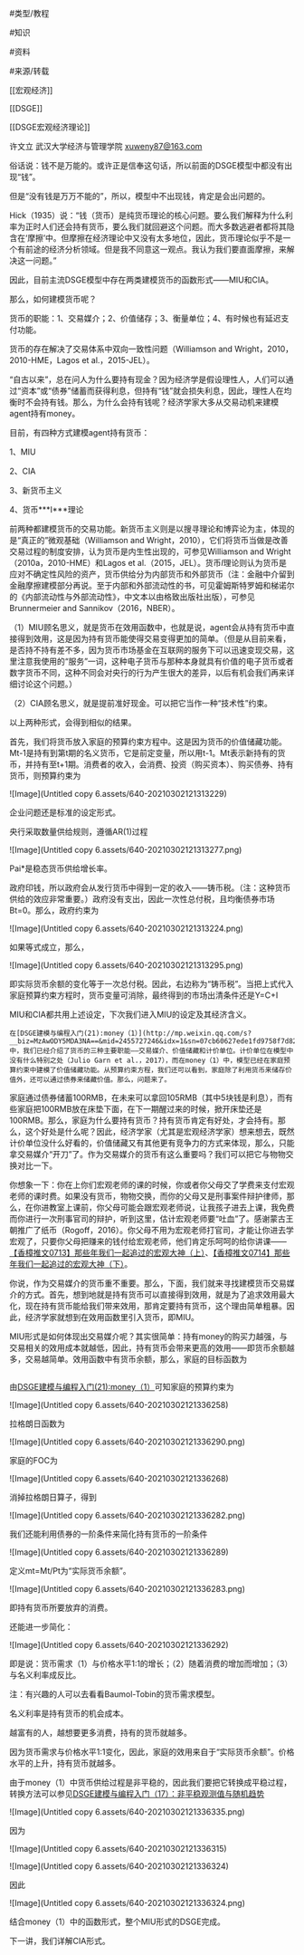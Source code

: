 #类型/教程

#知识 

#资料 

#来源/转载



[[宏观经济]]

[[DSGE]]

[[DSGE宏观经济理论]]







许文立  武汉大学经济与管理学院  xuweny87@163.com



俗话说：钱不是万能的。或许正是信奉这句话，所以前面的DSGE模型中都没有出现“钱”。

但是“没有钱是万万不能的”，所以，模型中不出现钱，肯定是会出问题的。

Hick（1935）说：“钱（货币）是纯货币理论的核心问题。要么我们解释为什么利率为正时人们还会持有货币，要么我们就回避这个问题。而大多数逃避者都将其隐含在‘摩擦’中。但摩擦在经济理论中又没有太多地位，因此，货币理论似乎不是一个有前途的经济分析领域。但是我不同意这一观点。我认为我们要直面摩擦，来解决这一问题。”

因此，目前主流DSGE模型中存在两类建模货币的函数形式——MIU和CIA。

那么，如何建模货币呢？

货币的职能：1、交易媒介；2、价值储存；3、衡量单位；4、有时候也有延迟支付功能。

货币的存在解决了交易体系中双向一致性问题（Williamson and Wright，2010，2010-HME，Lagos et al.，2015-JEL）。

“自古以来”，总在问人为什么要持有现金？因为经济学是假设理性人，人们可以通过“资本”或“债券”储蓄而获得利息，但持有“钱”就会损失利息，因此，理性人在均衡时不会持有钱。那么，为什么会持有钱呢？经济学家大多从交易动机来建模agent持有money。

目前，有四种方式建模agent持有货币：

1、MIU

2、CIA

3、新货币主义

4、货币***I\***理论

前两种都建模货币的交易功能。新货币主义则是以搜寻理论和博弈论为主，体现的是“真正的”微观基础（Williamson and Wright，2010），它们将货币当做是改善交易过程的制度安排，认为货币是内生性出现的，可参见Williamson and Wright（2010a，2010-HME）和Lagos et al.（2015，JEL）。货币*I*理论则认为货币是应对不确定性风险的资产，货币供给分为内部货币和外部货币（注：金融中介留到金融摩擦建模部分再说。至于内部和外部流动性的书，可见霍姆斯特罗姆和梯诺尔的《内部流动性与外部流动性》，中文本以由格致出版社出版），可参见Brunnermeier and Sannikov（2016，NBER）。

（1）MIU顾名思义，就是货币在效用函数中，也就是说，agent会从持有货币中直接得到效用，这是因为持有货币能使得交易变得更加的简单。（但是从目前来看，是否持不持有差不多，因为货币市场基金在互联网的服务下可以迅速变现交易，这里注意我使用的“服务”一词，这种电子货币与那种本身就具有价值的电子货币或者数字货币不同，这种不同会对央行的行为产生很大的差异，以后有机会我们再来详细讨论这个问题。）

（2）CIA顾名思义，就是提前准好现金。可以把它当作一种“技术性”约束。

以上两种形式，会得到相似的结果。

首先，我们将货币放入家庭的预算约束方程中。这是因为货币的价值储藏功能。Mt-1是持有到第t期的名义货币，它是前定变量，所以用t-1。Mt表示新持有的货币，并持有至t+1期。消费者的收入，会消费、投资（购买资本）、购买债券、持有货币，则预算约束为

![Image](Untitled copy 6.assets/640-20210302121313229)

企业问题还是标准的设定形式。

央行采取数量供给规则，遵循AR(1)过程

![Image](Untitled copy 6.assets/640-20210302121313277.png)

Pai*是稳态货币供给增长率。

政府印钱，所以政府会从发行货币中得到一定的收入——铸币税。（注：这种货币供给的效应非常重要。）政府没有支出，因此一次性总付税，且均衡债券市场Bt=0。那么，政府约束为

![Image](Untitled copy 6.assets/640-20210302121313224.png)

如果等式成立，那么，

![Image](Untitled copy 6.assets/640-20210302121313295.png)

即实际货币余额的变化等于一次总付税。因此，右边称为“铸币税”。当把上式代入家庭预算约束方程时，货币变量可消除，最终得到的市场出清条件还是Y=C+I



MIU和CIA都共用上述设定，下次我们进入MIU的设定及其经济含义。




    在[DSGE建模与编程入门(21):money（1）](http://mp.weixin.qq.com/s?__biz=MzAwODY5MDA3NA==&mid=2455727246&idx=1&sn=07cb60627ede1fd9758f7d82bce30baf&chksm=8cc0cc7bbbb7456dc523082089cf381494329d5d498035906ee290cb2391a725c8516b7e7413&scene=21#wechat_redirect)中，我们已经介绍了货币的三种主要职能——交易媒介、价值储藏和计价单位。计价单位在模型中没有什么特别之处（Julio Garn et al.，2017），而在money（1）中，模型已经在家庭预算约束中建模了价值储藏功能。从预算约束方程，我们还可以看到，家庭除了利用货币来储存价值外，还可以通过债券来储藏价值。那么，问题来了。

​    家庭通过债券储蓄100RMB，在未来可以拿回105RMB（其中5块钱是利息），而有些家庭把100RMB放在床垫下面，在下一期醒过来的时候，掀开床垫还是100RMB。那么，家庭为什么要持有货币？持有货币肯定有好处，才会持有。那么，这个好处是什么呢？因此，经济学家（尤其是宏观经济学家）想来想去，既然计价单位没什么好看的，价值储藏又有其他更有竞争力的方式来体现，那么，只能拿交易媒介“开刀”了。作为交易媒介的货币有这么重要吗？我们可以把它与物物交换对比一下。

​    你想象一下：你在上你们宏观老师的课的时候，你或者你父母交了学费来支付宏观老师的课时费。如果没有货币，物物交换，而你的父母又是刑事案件辩护律师，那么，在你进教室上课前，你父母可能会跟宏观老师说，让我孩子进去上课，我免费而你进行一次刑事官司的辩护，听到这里，估计宏观老师要“吐血”了。感谢蒙古王朝推广了纸币（Rogoff，2016）。你父母不用为宏观老师打官司，才能让你进去学宏观了，只要你父母把赚来的钱付给宏观老师，他们肯定乐呵呵的给你讲课——[【香樟推文0713】那些年我们一起追过的宏观大神（上）](http://mp.weixin.qq.com/s?__biz=MzAwMTExMTI1Nw==&mid=2650122421&idx=1&sn=121194cd22a728ec7b1091e3bdaaebbb&chksm=82dfad03b5a82415bbc7fa5bdfaa9eb7c4a7e036fe6403958f29f7ff0251775f84b84bd7fb84&scene=21#wechat_redirect)、[【香樟推文0714】那些年我们一起追过的宏观大神（下）](http://mp.weixin.qq.com/s?__biz=MzAwMTExMTI1Nw==&mid=2650122423&idx=1&sn=d21564799c3242eab69be795475ce20d&chksm=82dfad01b5a8241793ec9a057d1c76c9d768233d6a5a1e87f525decb5a71e4c794deef4b4e78&scene=21#wechat_redirect)。



​    你说，作为交易媒介的货币重不重要。那么，下面，我们就来寻找建模货币交易媒介的方式。首先，想到地就是持有货币可以直接得到效用，就是为了追求效用最大化，现在持有货币能给我们带来效用，那肯定要持有货币，这个理由简单粗暴。因此，经济学家就想到在效用函数里引入货币，即MIU。

​    MIU形式是如何体现出交易媒介呢？其实很简单：持有money的购买力越强，与交易相关的效用成本就越低，因此，持有货币会带来更高的效用——即货币余额越多，交易越简单。效用函数中有货币余额，那么，家庭的目标函数为

![Image](data:image/gif;base64,iVBORw0KGgoAAAANSUhEUgAAAAEAAAABCAYAAAAfFcSJAAAADUlEQVQImWNgYGBgAAAABQABh6FO1AAAAABJRU5ErkJggg==)

由[DSGE建模与编程入门(21):money（1）](http://mp.weixin.qq.com/s?__biz=MzAwODY5MDA3NA==&mid=2455727246&idx=1&sn=07cb60627ede1fd9758f7d82bce30baf&chksm=8cc0cc7bbbb7456dc523082089cf381494329d5d498035906ee290cb2391a725c8516b7e7413&scene=21#wechat_redirect)可知家庭的预算约束为

![Image](Untitled copy 6.assets/640-20210302121336258)

拉格朗日函数为

![Image](Untitled copy 6.assets/640-20210302121336290.png)

家庭的FOC为

![Image](Untitled copy 6.assets/640-20210302121336268)

消掉拉格朗日算子，得到

![Image](Untitled copy 6.assets/640-20210302121336282.png)

我们还能利用债券的一阶条件来简化持有货币的一阶条件

![Image](Untitled copy 6.assets/640-20210302121336289)

定义mt=Mt/Pt为“实际货币余额”。

![Image](Untitled copy 6.assets/640-20210302121336283.png)

即持有货币所要放弃的消费。

还能进一步简化：

![Image](Untitled copy 6.assets/640-20210302121336292)

即是说：货币需求（1）与价格水平1:1的增长；（2）随着消费的增加而增加；（3）与名义利率成反比。

注：有兴趣的人可以去看看Baumol-Tobin的货币需求模型。

名义利率是持有货币的机会成本。

越富有的人，越想要更多消费，持有的货币就越多。

因为货币需求与价格水平1:1变化，因此，家庭的效用来自于“实际货币余额”。价格水平的上升，持有货币就越多。

由于money（1）中货币供给过程是非平稳的，因此我们要把它转换成平稳过程，转换方法可以参见[DSGE建模与编程入门（17）：非平稳观测值与随机趋势](http://mp.weixin.qq.com/s?__biz=MzAwODY5MDA3NA==&mid=2455727025&idx=1&sn=1b0cadc2c6e401da6f13121d021a0cbb&chksm=8cc0cb44bbb74252a333db2bdcca1bfd2adca743a4506509fddff246b72393c2d316c3042360&scene=21#wechat_redirect)

![Image](Untitled copy 6.assets/640-20210302121336335.png)

因为

![Image](Untitled copy 6.assets/640-20210302121336315)

![Image](Untitled copy 6.assets/640-20210302121336324)

因此

![Image](Untitled copy 6.assets/640-20210302121336324.png)

结合money（1）中的函数形式，整个MIU形式的DSGE完成。





下一讲，我们详解CIA形式。